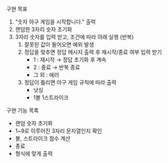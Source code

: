 구현 목표

1. “숫자 야구 게임을 시작합니다.” 출력
2. 랜덤한 3자리 숫자 초기화
3. 3자리 숫자를 입력 받고, 조건에 따라 아래 실행 (반복)
   1. 잘못된 값이 들어오면 예외 발생
   2. 정답을 맞추면 정답 메시지 출력 후 재시작/종료 여부 입력 받기
      - 1 : 재시작 → 정답 초기화 후 계속
      - 2 : 종료 → 반복 종료
      - 그 외 : 에러
   3. 정답이 틀리면 야구 게임 규칙에 따라 출력
      - 낫싱
      - 1볼 1스트라이크

구현 기능 목록

- 랜덤 숫자 초기화
- 1~9로 이루어진 3자리 문자열인지 확인
- 볼, 스트라이크 점수 계산
- 종료
- 형식에 맞게 출력
